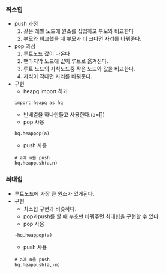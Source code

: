 ### 최소힙
- push 과정
    1. 같은 레벨 노드에 원소를 삽입하고 부모와 비교한다
    2. 부모와 비교했을 때 부모가 더 크다면 자리를 바꿔준다.
- pop 과정
    1. 루트노드 값이 나온다
    2. 맨마지막 노드에 값이 루트로 옮겨진다.
    3. 루트 노드의 자식노드중 작은 노드와 값을 비교한다.
    4. 자식이 작다면 자리를 바꿔준다.
- 구현
    - heapq import 하기
    ```
    import heapq as hq
    ```
    - 빈배열을 하나만들고 사용한다.(a=[])
    - pop 사용
    ```
    hq.heappop(a)
    ```
    - push 사용
    ```
    # a에 n을 push
    hq.heappush(a,n)
    ```

### 최대힙
- 루트노드에 가장 큰 원소가 있게된다.
- 구현
    - 최소힙 구현과 비슷하다.
    - pop과push를 할 때 부호만 바꿔주면 최대힙을 구현할 수 있다.
     - pop 사용
    ```
    -hq.heappop(a)
    ```
    - push 사용
    ```
    # a에 n을 push
    hq.heappush(a,-n)
    ```